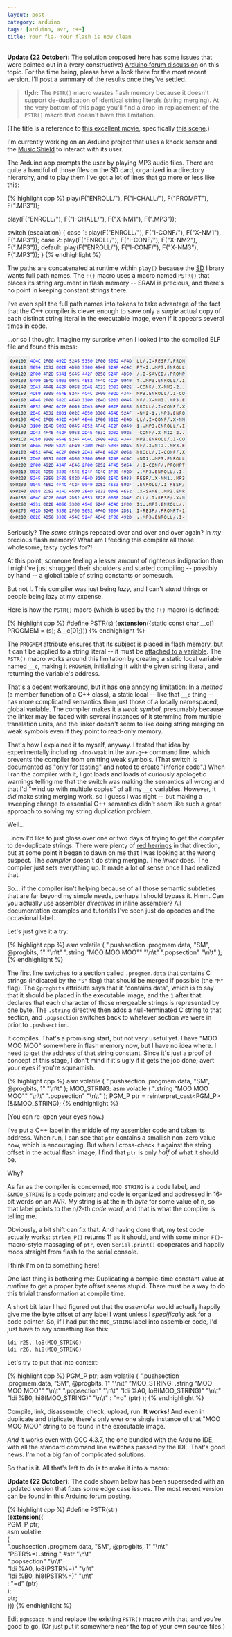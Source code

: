 ```yaml
---
layout: post
category: arduino
tags: [arduino, avr, c++]
title: Your fla- Your flash is now clean
---
```


**Update (22 October):**
The solution proposed here has some issues that were pointed out in a (very constructive) [Arduino forum discussion](http://forum.arduino.cc//index.php?topic=194603) on this topic.
For the time being, please have a look there for the most recent version. I'll post a summary of the results once they've settled.

> **tl;dr:**
> The `PSTR()` macro wastes flash memory because it doesn't support de-duplication of identical string literals (string merging).
> At the very bottom of this page you'll find a drop-in replacement of the `PSTR()` macro that doesn't have this limitation.

(The title is a reference to [this excellent movie](http://en.wikipedia.org/wiki/Idiocracy), specifically [this scene](http://www.youtube.com/watch?v=OpFUrjq8nWE).)

I'm currently working on an Arduino project that uses a knock sensor and the [Music Shield](https://github.com/michael-buschbeck/arduino/tree/master/Music) to interact with its user.

The Arduino app prompts the user by playing MP3 audio files.
There are quite a handful of those files on the SD card, organized in a directory hierarchy, and to play them I've got a lot of lines that go more or less like this:

{% highlight cpp %}
play(F("ENROLL/"), F("I-CHALL/"), F("PROMPT"), F(".MP3"));

play(F("ENROLL/"), F("I-CHALL/"), F("X-NM1"), F(".MP3"));

switch (escalation) {
  case 1:  play(F("ENROLL/"), F("I-CONF/"), F("X-NM1"), F(".MP3"));
  case 2:  play(F("ENROLL/"), F("I-CONF/"), F("X-NM2"), F(".MP3"));
  default: play(F("ENROLL/"), F("I-CONF/"), F("X-NM3"), F(".MP3"));
}
{% endhighlight %}

The paths are concatenated at runtime within `play()` because the [SD](http://arduino.cc/en/Reference/SD) library wants full path names.
The `F()` macro uses a macro named `PSTR()` that places its string argument in flash memory -- SRAM is precious, and there's no point in keeping constant strings there.

I've even split the full path names into tokens to take advantage of the fact that the C++ compiler is clever enough to
save only a *single* actual copy of each distinct string literal in the executable image, even if it appears several times in code.

...or so I thought. Imagine my surprise when I looked into the compiled ELF file and found this mess:

![ELF hexdump showing string duplication](/assets/2013-10-20-string-merging-pstr/hexdump-duplication.png)

Seriously? The *same* strings repeated over and over and over again? In *my* precious flash memory?
What am I feeding this compiler all those wholesome, tasty cycles for?!

At this point, someone feeling a lesser amount of righteous indignation than I might've just shrugged their shoulders
and started compiling -- possibly by hand -- a global table of string constants or somesuch.

But not I. This compiler was just being *lazy*, and I can't *stand* things or people being lazy at my expense.

Here is how the `PSTR()` macro (which is used by the `F()` macro) is defined:

{% highlight cpp %}
#define PSTR(s) (__extension__({static const char __c[] PROGMEM = (s); &__c[0];}))
{% endhighlight %}

The `PROGMEM` attribute ensures that its subject is placed in flash memory, but it can't be applied to a string literal --
it must be [attached to a variable](http://gcc.gnu.org/onlinedocs/gcc/Variable-Attributes.html).
The `PSTR()` macro works around this limitation by creating a static local variable named `__c`, making it `PROGMEM`,
initializing it with the given string literal, and returning the variable's address.

That's a decent workaround, but it has one annoying limitation:
In a *method* (a member function of a C++ class), a static local -- like that `__c` thing -- has more complicated semantics than just those of a locally namespaced, global variable.
The compiler makes it a *weak symbol*, presumably because the linker may be faced with several instances of it stemming from multiple translation units,
and the linker doesn't seem to like doing string merging on weak symbols even if they point to read-only memory.

That's how I explained it to myself, anyway.
I tested that idea by experimentally including `-fno-weak` in the `avr-g++` command line, which prevents the compiler from emitting weak symbols.
(That switch is documented as ["only for testing"](http://gcc.gnu.org/onlinedocs/gcc/C_002b_002b-Dialect-Options.html#C_002b_002b-Dialect-Options) and noted to create "inferior code".)
When I ran the compiler with it, I got loads and loads of curiously apologetic warnings
telling me that the switch was making the semantics all wrong and that I'd "wind up with multiple copies" of all my `__c` variables.
However, it *did* make string merging work, so I guess I was right --
but making a sweeping change to essential C++ semantics didn't seem like such a great approach to solving my string duplication problem.

Well...

...now I'd like to just gloss over one or two days of trying to get the *compiler* to de-duplicate strings.
There were plenty of [red herrings](http://gcc.gnu.org/bugzilla/show_bug.cgi?id=43746#c8) in that direction,
but at some point it began to dawn on me that I was looking at the wrong suspect.
The *compiler* doesn't do string merging. The *linker* does. The compiler just sets everything up. It made a lot of sense once I had realized that.

So... if the compiler isn't helping because of all those semantic subtleties that are far beyond my simple needs, perhaps I should bypass it.
Hmm. Can you actually use assembler *directives* in inline assembler?
All documentation examples and tutorials I've seen just do opcodes and the occasional label.

Let's just give it a try:

{% highlight cpp %}
asm volatile
(
  ".pushsection .progmem.data, \"SM\", @progbits, 1" "\n\t"
  ".string \"MOO MOO MOO\""                          "\n\t"
  ".popsection"                                      "\n\t"
);
{% endhighlight %}

The first line switches to a section called `.progmem.data` that contains C strings (indicated by the `"S"` flag) that should be merged if possible (the `"M"` flag).
The `@progbits` attribute says that it "contains data", which is to say that it should be placed in the executable image,
and the `1` after that declares that each character of those mergeable strings is represented by one byte.
The `.string` directive then adds a null-terminated C string to that section,
and `.popsection` switches back to whatever section we were in prior to `.pushsection`.

It compiles. That's a promising start, but not very useful yet. I have "MOO MOO MOO" somewhere in flash memory now, but I have no idea where.
I need to get the address of that string constant.
Since it's just a proof of concept at this stage, I don't mind if it's ugly if it gets the job done; avert your eyes if you're squeamish.

{% highlight cpp %}
asm volatile
(
  ".pushsection .progmem.data, \"SM\", @progbits, 1" "\n\t"
);
MOO_STRING:
asm volatile
(
  ".string \"MOO MOO MOO\""                          "\n\t"
  ".popsection"                                      "\n\t"
);
PGM_P ptr = reinterpret_cast<PGM_P>(&&MOO_STRING);
{% endhighlight %}

(You can re-open your eyes now.)

I've put a C++ label in the middle of my assembler code and taken its address.
When run, I can see that `ptr` contains a smallish non-zero value now, which is encouraging.
But when I cross-check it against the string offset in the actual flash image, I find that `ptr` is only *half* of what it should be.

Why?

As far as the compiler is concerned, `MOO_STRING` is a code label, and `&&MOO_STRING` is a code pointer; and code is organized and addressed in 16-bit words on an AVR.
My string is at the n-th *byte* for some value of n, so that label points to the n/2-th *code word*, and that is what the compiler is telling me.

Obviously, a bit shift can fix that. And having done that, my test code actually works: `strlen_P()` returns 11 as it should,
and with some minor `F()`-macro-style massaging of `ptr`, even `Serial.print()` cooperates and happily moos straight from flash to the serial console.

I think I'm on to something here!

One last thing is bothering me:
Duplicating a compile-time constant value at *runtime* to get a proper byte offset seems stupid. There must be a way to do this trivial transformation at compile time.

A short bit later I had figured out that the *assembler* would actually happily give me the byte offset of any label I want unless I *specifically* ask for a code pointer.
So, if I had put the `MOO_STRING` label into assembler code, I'd just have to say something like this:

    ldi r25, lo8(MOO_STRING)
    ldi r26, hi8(MOO_STRING)

Let's try to put that into context:

{% highlight cpp %}
PGM_P ptr;
asm volatile
(
  ".pushsection .progmem.data, \"SM\", @progbits, 1" "\n\t"
  "MOO_STRING: .string \"MOO MOO MOO\""              "\n\t"
  ".popsection"                                      "\n\t"
  "ldi %A0, lo8(MOO_STRING)"                         "\n\t"
  "ldi %B0, hi8(MOO_STRING)"                         "\n\t"
  : "=d" (ptr)
);
{% endhighlight %}

Compile, link, disassemble, check, upload, run. **It works!**
And even in duplicate and triplicate, there's only ever one single instance of that "MOO MOO MOO" string to be found in the executable image.

*And* it works even with GCC 4.3.7, the one bundled with the Arduino IDE, with all the standard command line switches passed by the IDE.
That's good news. I'm not a big fan of complicated solutions.

So that is it. All that's left to do is to make it into a macro:

**Update (22 October):**
The code shown below has been superseded with an updated version that fixes some edge case issues.
The most recent version can be found in this [Arduino forum posting](http://forum.arduino.cc//index.php?topic=194603.msg1437866#msg1437866).

{% highlight cpp %}
#define PSTR(str) \
  (__extension__({ \
    PGM_P ptr;  \
    asm volatile \
    ( \
      ".pushsection .progmem.data, \"SM\", @progbits, 1" "\n\t" \
      "PSTR%=: .string " #str                            "\n\t" \
      ".popsection"                                      "\n\t" \
      "ldi %A0, lo8(PSTR%=)"                             "\n\t" \
      "ldi %B0, hi8(PSTR%=)"                             "\n\t" \
      : "=d" (ptr) \
    ); \
    ptr; \
  }))
{% endhighlight %}

Edit `pgmspace.h` and replace the existing `PSTR()` macro with that, and you're good to go. (Or just put it somewhere near the top of your own source files.)
